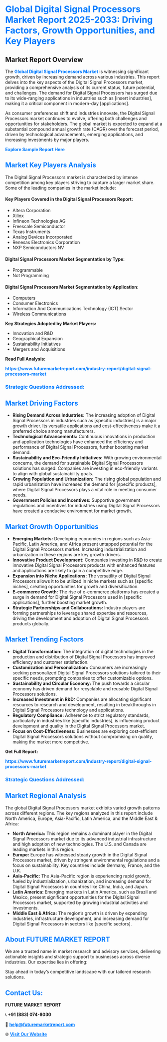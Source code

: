 <h1 style="color: #007BFF;">Global Digital Signal Processors Market Report 2025-2033: Driving Factors, Growth Opportunities, and Key Players</h1>

<section id="overview">
<h2>Market Report Overview</h2>
<p>The <a href="https://www.futuremarketreport.com/industry-report/digital-signal-processors-market" style="color: #007BFF; text-decoration: none;"><strong>Global Digital Signal Processors Market</strong></a> is witnessing significant growth, driven by increasing demand across various industries. This report delves into the key aspects of the Digital Signal Processors market, providing a comprehensive analysis of its current status, future potential, and challenges. The demand for Digital Signal Processors has surged due to its wide-ranging applications in industries such as [insert industries], making it a critical component in modern-day [applications].</p>
<p>As consumer preferences shift and industries innovate, the Digital Signal Processors market continues to evolve, offering both challenges and opportunities for stakeholders. The global market is expected to expand at a substantial compound annual growth rate (CAGR) over the forecast period, driven by technological advancements, emerging applications, and increasing investments by major players.</p>
</section>

<section id="overview">
<p><a href="https://www.futuremarketreport.com/request-sample/reportId=75700" style="color: #007BFF; text-decoration: none;"><strong>Explore Sample Report Here</strong></a></p>
</section>

<section id="key-players">
<h2 style="color: #007BFF;">Market Key Players Analysis</h2>
<p>The Digital Signal Processors market is characterized by intense competition among key players striving to capture a larger market share. Some of the leading companies in the market include:</p>
<h4>Key Players Covered in the Digital Signal Processors Report:</h4>
<ul><li>Altera Corporation</li><li>Xilinx</li><li>Infineon Technologies AG</li><li>Freescale Semiconductor</li><li>Texas Instruments</li><li>Analog Devices Incorporated</li><li>Renesas Electronics Corporation</li><li>NXP Semiconductors NV</li></ul>
<h4>Digital Signal Processors Market Segmentation by Type:</h4>
<ul><li>Programmable</li><li>Not Programming</li></ul>

<h4>Digital Signal Processors Market Segmentation by Application:</h4>
<ul><li>Computers</li><li>Consumer Electronics</li><li>Information And Communications Technology (ICT) Sector</li><li>Wireless Communications</li></ul>
<p><strong>Key Strategies Adopted by Market Players:</strong></p>
<ul>
<li>Innovation and R&D</li>
<li>Geographical Expansion</li>
<li>Sustainability Initiatives</li>
<li>Mergers and Acquisitions</li>
</ul>
</section>

<section>
<p><strong>Read Full Analysis: </strong></p><a href="https://www.futuremarketreport.com/industry-report/digital-signal-processors-market" style="color: #007BFF; text-decoration: none;"><strong>https://www.futuremarketreport.com/industry-report/digital-signal-processors-market</strong></a>
<h3 style="color: #007BFF;">Strategic Questions Addressed:</h3>
</section>

<section id="driving-factors">
<h2 style="color: #007BFF;">Market Driving Factors</h2>
<ul>
<li><strong>Rising Demand Across Industries:</strong> The increasing adoption of Digital Signal Processors in industries such as [specific industries] is a major growth driver. Its versatile applications and cost-effectiveness make it a preferred choice among manufacturers.</li>
<li><strong>Technological Advancements:</strong> Continuous innovations in production and application technologies have enhanced the efficiency and performance of Digital Signal Processors, further boosting market demand.</li>
<li><strong>Sustainability and Eco-Friendly Initiatives:</strong> With growing environmental concerns, the demand for sustainable Digital Signal Processors solutions has surged. Companies are investing in eco-friendly variants to align with global sustainability goals.</li>
<li><strong>Growing Population and Urbanization:</strong> The rising global population and rapid urbanization have increased the demand for [specific products], where Digital Signal Processors plays a vital role in meeting consumer needs.</li>
<li><strong>Government Policies and Incentives:</strong> Supportive government regulations and incentives for industries using Digital Signal Processors have created a conducive environment for market growth.</li>
</ul>
</section>

<section id="growth-opportunities">
<h2 style="color: #007BFF;">Market Growth Opportunities</h2>
<ul>
<li><strong>Emerging Markets:</strong> Developing economies in regions such as Asia-Pacific, Latin America, and Africa present untapped potential for the Digital Signal Processors market. Increasing industrialization and urbanization in these regions are key growth drivers.</li>
<li><strong>Innovative Product Development:</strong> Companies investing in R&D to create innovative Digital Signal Processors products with enhanced features and applications are likely to gain a competitive edge.</li>
<li><strong>Expansion into Niche Applications:</strong> The versatility of Digital Signal Processors allows it to be utilized in niche markets such as [specific niches], creating opportunities for growth and diversification.</li>
<li><strong>E-commerce Growth:</strong> The rise of e-commerce platforms has created a surge in demand for Digital Signal Processors used in [specific applications], further boosting market growth.</li>
<li><strong>Strategic Partnerships and Collaborations:</strong> Industry players are forming partnerships to leverage shared expertise and resources, driving the development and adoption of Digital Signal Processors products globally.</li>
</ul>
</section>

<section id="trending-factors">
<h2 style="color: #007BFF;">Market Trending Factors</h2>
<ul>
<li><strong>Digital Transformation:</strong> The integration of digital technologies in the production and distribution of Digital Signal Processors has improved efficiency and customer satisfaction.</li>
<li><strong>Customization and Personalization:</strong> Consumers are increasingly seeking personalized Digital Signal Processors solutions tailored to their specific needs, prompting companies to offer customizable options.</li>
<li><strong>Sustainability and Circular Economy:</strong> The push towards a circular economy has driven demand for recyclable and reusable Digital Signal Processors solutions.</li>
<li><strong>Increased Investment in R&D:</strong> Companies are allocating significant resources to research and development, resulting in breakthroughs in Digital Signal Processors technology and applications.</li>
<li><strong>Regulatory Compliance:</strong> Adherence to strict regulatory standards, particularly in industries like [specific industries], is influencing product development and quality in the Digital Signal Processors market.</li>
<li><strong>Focus on Cost-Effectiveness:</strong> Businesses are exploring cost-efficient Digital Signal Processors solutions without compromising on quality, making the market more competitive.</li>
</ul>
</section>

<section>
<p><strong>Get Full Report: </strong></p><a href="https://www.futuremarketreport.com/industry-report/digital-signal-processors-market" style="color: #007BFF; text-decoration: none;"><strong>https://www.futuremarketreport.com/industry-report/digital-signal-processors-market</strong></a>
<h3 style="color: #007BFF;">Strategic Questions Addressed:</h3>
</section>


<section id="regional-analysis">
<h2 style="color: #007BFF;">Market Regional Analysis</h2>
<p>The global Digital Signal Processors market exhibits varied growth patterns across different regions. The key regions analyzed in this report include North America, Europe, Asia-Pacific, Latin America, and the Middle East & Africa:</p>
<ul>
<li><strong>North America:</strong> This region remains a dominant player in the Digital Signal Processors market due to its advanced industrial infrastructure and high adoption of new technologies. The U.S. and Canada are leading markets in this region.</li>
<li><strong>Europe:</strong> Europe has witnessed steady growth in the Digital Signal Processors market, driven by stringent environmental regulations and a focus on sustainability. Key countries include Germany, France, and the U.K.</li>
<li><strong>Asia-Pacific:</strong> The Asia-Pacific region is experiencing rapid growth, fueled by industrialization, urbanization, and increasing demand for Digital Signal Processors in countries like China, India, and Japan.</li>
<li><strong>Latin America:</strong> Emerging markets in Latin America, such as Brazil and Mexico, present significant opportunities for the Digital Signal Processors market, supported by growing industrial activities and investments.</li>
<li><strong>Middle East & Africa:</strong> The region’s growth is driven by expanding industries, infrastructure development, and increasing demand for Digital Signal Processors in sectors like [specific sectors].</li>
</ul>
</section>

<footer>
<h2 style="color: #007BFF;">About FUTURE MARKET REPORT</h2>
<p>We are a trusted name in market research and advisory services, delivering actionable insights and strategic support to businesses across diverse industries. Our expertise lies in offering:</p>

<p>Stay ahead in today’s competitive landscape with our tailored research solutions.</p>

<h2 style="color: #007BFF;">Contact Us:</h2>
<p><strong>FUTURE MARKET REPORT</strong></p>
<p>📞 <strong>+91 (883) 074-8030</strong></p>
<p>📧 <strong><a href="mailto:help@futuremarketreport.com" style="color: #007BFF;">help@futuremarketreport.com</a></strong></p>
<p>🌐 <strong><a href="https://www.futuremarketreport.com/" style="color: #007BFF;">Visit Our Website</a></strong></p>
</footer>